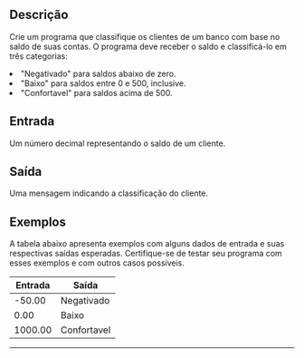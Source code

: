 ## Descrição
Crie um programa que classifique os clientes de um banco com base no saldo de suas contas. O programa deve receber o saldo e classificá-lo em três categorias:

<li> "Negativado" para saldos abaixo de zero.</li>
<li> "Baixo" para saldos entre 0 e 500, inclusive.</li>
<li> "Confortavel" para saldos acima de 500.</li>

## Entrada
Um número decimal representando o saldo de um cliente.

## Saída
Uma mensagem indicando a classificação do cliente.

## Exemplos
A tabela abaixo apresenta exemplos com alguns dados de entrada e suas respectivas saídas esperadas. Certifique-se de testar seu programa com esses exemplos e com outros casos possíveis.

|Entrada|Saída|
|-------|------|
|-50.00|Negativado|
|0.00|Baixo       |
|1000.00 |Confortavel |
------------
